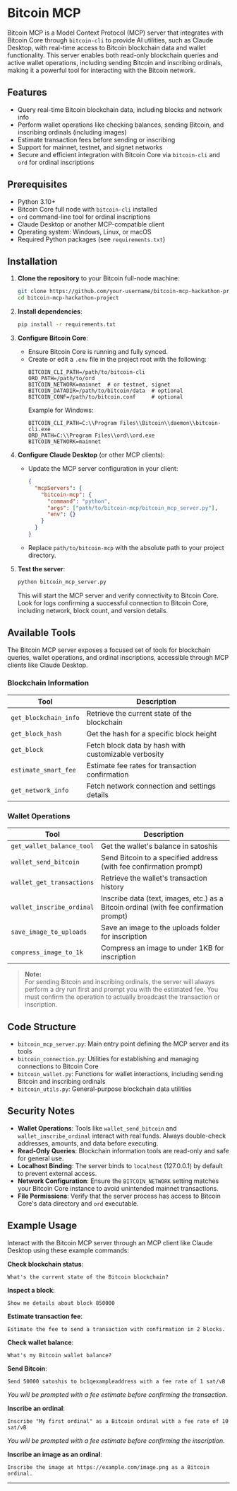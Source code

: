 # Bitcoin MCP

Bitcoin MCP is a Model Context Protocol (MCP) server that integrates with Bitcoin Core through `bitcoin-cli` to provide AI utilities, such as Claude Desktop, with real-time access to Bitcoin blockchain data and wallet functionality. This server enables both read-only blockchain queries and active wallet operations, including sending Bitcoin and inscribing ordinals, making it a powerful tool for interacting with the Bitcoin network.

## Features

- Query real-time Bitcoin blockchain data, including blocks and network info
- Perform wallet operations like checking balances, sending Bitcoin, and inscribing ordinals (including images)
- Estimate transaction fees before sending or inscribing
- Support for mainnet, testnet, and signet networks
- Secure and efficient integration with Bitcoin Core via `bitcoin-cli` and `ord` for ordinal inscriptions

## Prerequisites

- Python 3.10+
- Bitcoin Core full node with `bitcoin-cli` installed
- `ord` command-line tool for ordinal inscriptions
- Claude Desktop or another MCP-compatible client
- Operating system: Windows, Linux, or macOS
- Required Python packages (see `requirements.txt`)

## Installation

1. **Clone the repository** to your Bitcoin full-node machine:
   ```bash
   git clone https://github.com/your-username/bitcoin-mcp-hackathon-project
   cd bitcoin-mcp-hackathon-project
   ```

2. **Install dependencies**:
   ```bash
   pip install -r requirements.txt
   ```

3. **Configure Bitcoin Core**:
   - Ensure Bitcoin Core is running and fully synced.
   - Create or edit a `.env` file in the project root with the following:
     ```env
     BITCOIN_CLI_PATH=/path/to/bitcoin-cli
     ORD_PATH=/path/to/ord
     BITCOIN_NETWORK=mainnet  # or testnet, signet
     BITCOIN_DATADIR=/path/to/bitcoin/data  # optional
     BITCOIN_CONF=/path/to/bitcoin.conf     # optional
     ```
     Example for Windows:
     ```env
     BITCOIN_CLI_PATH=C:\\Program Files\\Bitcoin\\daemon\\bitcoin-cli.exe
     ORD_PATH=C:\\Program Files\\ord\\ord.exe
     BITCOIN_NETWORK=mainnet
     ```

4. **Configure Claude Desktop** (or other MCP clients):
   - Update the MCP server configuration in your client:
     ```json
     {
       "mcpServers": {
         "bitcoin-mcp": {
           "command": "python",
           "args": ["path/to/bitcoin-mcp/bitcoin_mcp_server.py"],
           "env": {}
         }
       }
     }
     ```
   - Replace `path/to/bitcoin-mcp` with the absolute path to your project directory.

5. **Test the server**:
   ```bash
   python bitcoin_mcp_server.py
   ```
   This will start the MCP server and verify connectivity to Bitcoin Core. Look for logs confirming a successful connection to Bitcoin Core, including network, block count, and version details.

## Available Tools

The Bitcoin MCP server exposes a focused set of tools for blockchain queries, wallet operations, and ordinal inscriptions, accessible through MCP clients like Claude Desktop.

### Blockchain Information

| Tool                   | Description                                         |
|------------------------|-----------------------------------------------------|
| `get_blockchain_info`  | Retrieve the current state of the blockchain        |
| `get_block_hash`       | Get the hash for a specific block height            |
| `get_block`            | Fetch block data by hash with customizable verbosity|
| `estimate_smart_fee`   | Estimate fee rates for transaction confirmation     |
| `get_network_info`     | Fetch network connection and settings details       |

### Wallet Operations

| Tool                     | Description                                      |
|--------------------------|--------------------------------------------------|
| `get_wallet_balance_tool`| Get the wallet's balance in satoshis             |
| `wallet_send_bitcoin`    | Send Bitcoin to a specified address (with fee confirmation prompt) |
| `wallet_get_transactions`| Retrieve the wallet's transaction history        |
| `wallet_inscribe_ordinal`| Inscribe data (text, images, etc.) as a Bitcoin ordinal (with fee confirmation prompt) |
| `save_image_to_uploads`  | Save an image to the uploads folder for inscription|
| `compress_image_to_1k`   | Compress an image to under 1KB for inscription   |

> **Note:**  
> For sending Bitcoin and inscribing ordinals, the server will always perform a dry run first and prompt you with the estimated fee. You must confirm the operation to actually broadcast the transaction or inscription.

## Code Structure

- `bitcoin_mcp_server.py`: Main entry point defining the MCP server and its tools
- `bitcoin_connection.py`: Utilities for establishing and managing connections to Bitcoin Core
- `bitcoin_wallet.py`: Functions for wallet interactions, including sending Bitcoin and inscribing ordinals
- `bitcoin_utils.py`: General-purpose blockchain data utilities

## Security Notes

- **Wallet Operations**: Tools like `wallet_send_bitcoin` and `wallet_inscribe_ordinal` interact with real funds. Always double-check addresses, amounts, and data before executing.
- **Read-Only Queries**: Blockchain information tools are read-only and safe for general use.
- **Localhost Binding**: The server binds to `localhost` (127.0.0.1) by default to prevent external access.
- **Network Configuration**: Ensure the `BITCOIN_NETWORK` setting matches your Bitcoin Core instance to avoid unintended mainnet transactions.
- **File Permissions**: Verify that the server process has access to Bitcoin Core's data directory and `ord` executable.

## Example Usage

Interact with the Bitcoin MCP server through an MCP client like Claude Desktop using these example commands:

**Check blockchain status**:
```
What's the current state of the Bitcoin blockchain?
```

**Inspect a block**:
```
Show me details about block 850000
```

**Estimate transaction fee**:
```
Estimate the fee to send a transaction with confirmation in 2 blocks.
```

**Check wallet balance**:
```
What's my Bitcoin wallet balance?
```

**Send Bitcoin**:
```
Send 50000 satoshis to bc1qexampleaddress with a fee rate of 1 sat/vB
```
*You will be prompted with a fee estimate before confirming the transaction.*

**Inscribe an ordinal**:
```
Inscribe "My first ordinal" as a Bitcoin ordinal with a fee rate of 10 sat/vB
```
*You will be prompted with a fee estimate before confirming the inscription.*

**Inscribe an image as an ordinal**:
```
Inscribe the image at https://example.com/image.png as a Bitcoin ordinal.
```

---
